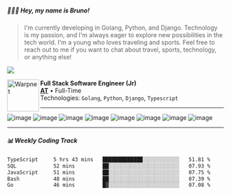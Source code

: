##### 👨🏽‍💻 Hey, my name is <strong>Bruno!</strong>

> I'm currently developing in Golang, Python, and Django. Technology is my passion, and I'm always eager to explore new possibilities in the tech world. I'm a young who loves traveling and sports. Feel free to reach out to me if you want to chat about travel, sports, technology, or anything else!


<a href="https://www.linkedin.com/in/brunoarrudadev" alt="LinkedIn"><img src="https://img.shields.io/static/v1?label=LinkedIn&message=@brunoarrudadev&color=0077B5&style=for-the-badge&logo=linkedin&logoColor=white"></a>

[<img align="left" height="74px" width="74px" alt="Warpnet" src="https://media.licdn.com/dms/image/C4D0BAQENS0fXRnU0OQ/company-logo_200_200/0/1679929005362?e=1699488000&v=beta&t=PMqQr3crPkcy57lbFToqwMJJz3NT0ZpMf7cZ-lN1XIg"/>](https://www.atgroup.com.br/)

**Full Stack Software Engineer (Jr)** \
[**AT**](https://www.atgroup.com.br/) • Full-Time \
Technologies: `Golang`, `Python`, `Django`, `Typescript`

<hr>

![image](https://img.shields.io/badge/Go-00ADD8?style=for-the-badge&logo=go&logoColor=white)
![image](https://img.shields.io/badge/Django-092E20?style=for-the-badge&logo=django&logoColor=white)
![image](https://img.shields.io/badge/Python-14354C?style=for-the-badge&logo=python&logoColor=white)
![image](https://img.shields.io/badge/TypeScript-007ACC?style=for-the-badge&logo=typescript&logoColor=white)
![image](https://img.shields.io/badge/C%23-239120?style=for-the-badge&logo=c-sharp&logoColor=white)
![image](https://img.shields.io/badge/Docker-2496ED?style=for-the-badge&logo=docker&logoColor=white)
![image](https://img.shields.io/badge/PostgreSQL-316192?style=for-the-badge&logo=postgresql&logoColor=white)
![image](https://img.shields.io/badge/MongoDB-4EA94B?style=for-the-badge&logo=mongodb&logoColor=white)

<hr>

##### 📊 Weekly Coding Track #####
<!--START_SECTION:waka-->

```txt
TypeScript     5 hrs 43 mins   █████████████░░░░░░░░░░░░   51.81 %
SQL            52 mins         ██░░░░░░░░░░░░░░░░░░░░░░░   07.93 %
JavaScript     51 mins         ██░░░░░░░░░░░░░░░░░░░░░░░   07.75 %
Bash           48 mins         ██░░░░░░░░░░░░░░░░░░░░░░░   07.39 %
Go             46 mins         █▓░░░░░░░░░░░░░░░░░░░░░░░   07.08 %
```

<!--END_SECTION:waka-->
